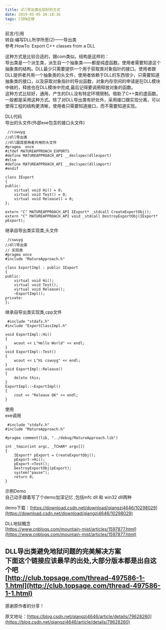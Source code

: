 ```yaml
---
title: dll导出类比较好的方式
date: 2019-05-05 16:18:16
tags: CSDN迁移
---
```

   前言/引用  
 转自:编写DLL所学所思(2)——导出类   
 参考:HowTo: Export C++ classes from a DLL

 这种方式是比较合适的，跟com类似。结构是这样的：   
 导出类是一个派生类，派生自一个抽象类——都是纯虚函数。使用者需要知道这个抽象类的结构。DLL最少只需要提供一个用于获取类对象指针的接口。使用者跟DLL提供者共用一个抽象类的头文件，使用者依赖于DLL的东西很少，只需要知道抽象类的接口，以及获取对象指针的导出函数，对象内存空间的申请是在DLL模块中做的，释放也在DLL模块中完成,最后记得要调用释放对象的函数。   
 这种方式比较好，通用，产生的DLL没有特定环境限制。借助了C++类的虚函数。一般都是采用这种方式。除了对DLL导出类有好处外，采用接口跟实现分离，可以使得工程的结构更清晰，使用者只需要知道接口，而不需要知道实现。

 DLL代码  
 导出的头文件(外部exe包含的接口头文件)

 
```
 //cswuyg
//dll导出类
//dll跟其使用者共用的头文件
#pragma  once
#ifdef MATUREAPPROACH_EXPORTS
#define MATUREAPPROACH_API __declspec(dllexport)
#else
#define MATUREAPPROACH_API __declspec(dllimport)
#endif

class IExport
{
public:
    virtual void Hi() = 0;
    virtual void Test() = 0;
    virtual void Release() = 0;
};

extern "C" MATUREAPPROACH_API IExport* _stdcall CreateExportObj();
extern "C" MATUREAPPROACH_API void _stdcall DestroyExportObj(IExport* pExport);
```
 继承自导出类实现类,头文件

 
```
 /cswuyg
//dll导出类
// 实现类
#pragma once
#include "MatureApproach.h"

class ExportImpl : public IExport
{
public:
    virtual void Hi();
    virtual void Test();
    virtual void Release();
    ~ExportImpl();
private:
};
```
 继承自导出类实现类,cpp文件

 
```
 #include "stdafx.h"
#include "ExportClassImpl.h"

void ExportImpl::Hi()
{
    wcout << L"Hello World" << endl;
}
void ExportImpl::Test()
{
    wcout << L"Hi cswuyg" << endl;
}
void ExportImpl::Release()
{
    delete this;
}
ExportImpl::~ExportImpl()
{
    cout << "Release OK" << endl;
}
```
 使用  
 exe调用

 
```
 #include "stdafx.h"
#include "MatureApproach.h"

#pragma comment(lib, "../debug/MatureApproach.lib")

int _tmain(int argc, _TCHAR* argv[])
{
    IExport* pExport = CreateExportObj();
    pExport->Hi();
    pExport->Test();
    DestroyExportObj(pExport);
    system("pause");
    return 0;
}
```
 示例Demo  
 自己动手跟着写了个demo加深记忆 ,包括mfc dll 和 win32 dll两种

 demo下载：[https://download.csdn.net/download/qiangzi4646/10298029](https://download.csdn.net/download/qiangzi4646/10298029)

 DLL地狱概念  
[https://www.cnblogs.com/mountain-mist/articles/1597877.html](https://www.cnblogs.com/mountain-mist/articles/1597877.html)

 DLL导出类避免地狱问题的完美解决方案  
 下面这个链接应该最早的出处,大部分版本都是出自这个吧   
[http://club.topsage.com/thread-497586-1-1.html](http://club.topsage.com/thread-497586-1-1.html)  
 ---------------------   
 感谢原作者的分享！

 原文地址：[https://blog.csdn.net/qiangzi4646/article/details/79628260](https://blog.csdn.net/qiangzi4646/article/details/79628260)

   
 